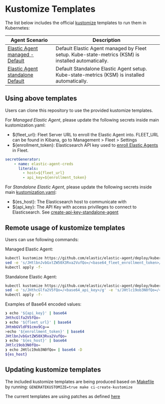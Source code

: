 # Kustomize Templates

The list below includes the official [kustomize](https://github.com/kubernetes-sigs/kustomize) templates to run them in Kubernetes:

Agent Scenario | Description
---- | ----
[Elastic Agent managed - Default ](./elastic-agent-managed/) | Default Elastic Agent managed by Fleet setup. Kube-state-metrics (KSM) is installed automatically.
[Elastic Agent standalone Default ](./elastic-agent-standalone/) | Default Standalone Elastic Agent setup. Kube-state-metrics (KSM) is installed automatically.

## Using above templates

Users can clone this repository to use the provided kustomize templates.

For *Managed Elastic Agent*, please update the following secrets inside main kustomization.yaml:

- ${fleet_url}: Fleet Server URL to enroll the Elastic Agent into. FLEET_URL can be found in Kibana, go to Management > Fleet > Settings
- ${enrollment_token}: Elasticsearch API key used to [enroll Elastic Agents](https://www.elastic.co/guide/en/fleet/current/fleet-enrollment-tokens.html#fleet-enrollment-tokens) in Fleet.

```yaml
secretGenerator:
    - name: elastic-agent-creds
      literals:
        - host=${fleet_url}
        - api_key=${enrollment_token}
```

For *Standalone Elastic Agent*, please update the following secrets inside main [kustomization.yaml](./elastic-agent-managed/kustomization.yaml):

- ${es_host}: The Elasticsearch host to communicate with
- ${api_key}: The API Key with access privilleges to connect to Elasticsearch. See [create-api-key-standalone-agent](https://www.elastic.co/guide/en/fleet/current/grant-access-to-elasticsearch.html#create-api-key-standalone-agent)


## Remote usage of kustomize templates

Users can use following commands:

Managed Elastic Agent:

```bash
kubectl kustomize https://github.com/elastic/elastic-agent/deploy/kubernetes/elastic-agent-kustomize/default/elastic-agent-managed\?ref\=main | 
sed -e 's/JHtlbnJvbGxtZW50X3Rva2VufQo=/<base64_fleet_enrollment_token>/g' -e 's/JHtmbGVldF91cmx9Cg==/<base64_fleet_url>/g'  | 
kubectl apply -f-
```

Standalone Elastic Agent:

```bash
kubectl kustomize https://github.com/elastic/elastic-agent/deploy/kubernetes/elastic-agent-kustomize/default/elastic-agent-standalone\?ref\=main | 
sed -e 's/JHthcGlfa2V5fQo=/<base64_api_key>/g' -e 's/JHtlc19ob3N0fQo=/<base64_es_host>/g'  | 
kubectl apply -f-
```

Examples of Base64 encoded values:

```bash
❯ echo '${api_key}' | base64
JHthcGlfa2V5fQo=
❯ echo '${fleet_url}' | base64
JHtmbGVldF91cmx9Cg==
>echo '${enrollment_token}' | base64
JHtlbnJvbGxtZW50X3Rva2VufQo=
❯ echo '${es_host}' | base64
JHtlc19ob3N0fQo=
❯ echo JHtlc19ob3N0fQo= | base64 -D
${es_host}
```

## Updating kustomize templates

The included kustomize templates are being produced based on [Makefile](../../Makefile) by running: `GENERATEKUSTOMIZE=true make ci-create-kustomize`

The current templates are using patches as defined [here](https://github.com/elastic/elastic-agent/blob/main/deploy/kubernetes/elastic-agent-kustomize/default/elastic-agent-managed/kustomization.yaml)
